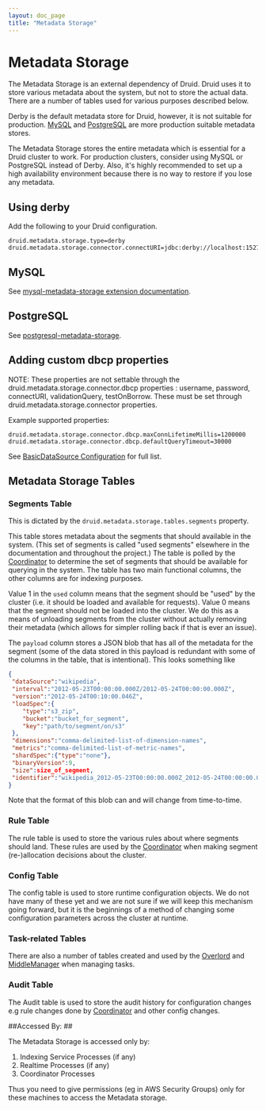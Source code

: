 ```yaml
---
layout: doc_page
title: "Metadata Storage"
---
```


<!--
  ~ Licensed to the Apache Software Foundation (ASF) under one
  ~ or more contributor license agreements.  See the NOTICE file
  ~ distributed with this work for additional information
  ~ regarding copyright ownership.  The ASF licenses this file
  ~ to you under the Apache License, Version 2.0 (the
  ~ "License"); you may not use this file except in compliance
  ~ with the License.  You may obtain a copy of the License at
  ~
  ~   http://www.apache.org/licenses/LICENSE-2.0
  ~
  ~ Unless required by applicable law or agreed to in writing,
  ~ software distributed under the License is distributed on an
  ~ "AS IS" BASIS, WITHOUT WARRANTIES OR CONDITIONS OF ANY
  ~ KIND, either express or implied.  See the License for the
  ~ specific language governing permissions and limitations
  ~ under the License.
  -->

# Metadata Storage

The Metadata Storage is an external dependency of Druid. Druid uses it to store
various metadata about the system, but not to store the actual data. There are
a number of tables used for various purposes described below.

Derby is the default metadata store for Druid, however, it is not suitable for production. 
[MySQL](../development/extensions-core/mysql.html) and [PostgreSQL](../development/extensions-core/postgresql.html) are more production suitable metadata stores.

<div class="note caution">
The Metadata Storage stores the entire metadata which is essential for a Druid cluster to work.
For production clusters, consider using MySQL or PostgreSQL instead of Derby.
Also, it's highly recommended to set up a high availability environment
because there is no way to restore if you lose any metadata.
</div>

## Using derby

Add the following to your Druid configuration.

```properties
druid.metadata.storage.type=derby
druid.metadata.storage.connector.connectURI=jdbc:derby://localhost:1527//opt/var/druid_state/derby;create=true
```

## MySQL
  
See [mysql-metadata-storage extension documentation](../development/extensions-core/mysql.html).  
  
## PostgreSQL 

See [postgresql-metadata-storage](../development/extensions-core/postgresql.html). 

## Adding custom dbcp properties

NOTE: These properties are not settable through the druid.metadata.storage.connector.dbcp properties : username, password, connectURI, validationQuery, testOnBorrow. These must be set through druid.metadata.storage.connector properties.

Example supported properties:

```properties
druid.metadata.storage.connector.dbcp.maxConnLifetimeMillis=1200000
druid.metadata.storage.connector.dbcp.defaultQueryTimeout=30000
```

See [BasicDataSource Configuration](https://commons.apache.org/proper/commons-dbcp/configuration.html) for full list.

## Metadata Storage Tables

### Segments Table

This is dictated by the `druid.metadata.storage.tables.segments` property.

This table stores metadata about the segments that should available in the system. (This set of segments is called
"used segments" elsewhere in the documentation and throughout the project.) The table is polled by the [Coordinator](
../design/coordinator.html) to determine the set of segments that should be available for querying in the system. The
table has two main functional columns, the other columns are for indexing purposes.

Value 1 in the `used` column means that the segment should be "used" by the cluster (i.e. it should be loaded and
available for requests). Value 0 means that the segment should not be loaded into the cluster. We do this as a means of
unloading segments from the cluster without actually removing their metadata (which allows for simpler rolling back if
that is ever an issue).

The `payload` column stores a JSON blob that has all of the metadata for the segment (some of the data stored in this payload is redundant with some of the columns in the table, that is intentional). This looks something like

```json
{
 "dataSource":"wikipedia",
 "interval":"2012-05-23T00:00:00.000Z/2012-05-24T00:00:00.000Z",
 "version":"2012-05-24T00:10:00.046Z",
 "loadSpec":{
    "type":"s3_zip",
    "bucket":"bucket_for_segment",
    "key":"path/to/segment/on/s3"
 },
 "dimensions":"comma-delimited-list-of-dimension-names",
 "metrics":"comma-delimited-list-of-metric-names",
 "shardSpec":{"type":"none"},
 "binaryVersion":9,
 "size":size_of_segment,
 "identifier":"wikipedia_2012-05-23T00:00:00.000Z_2012-05-24T00:00:00.000Z_2012-05-23T00:10:00.046Z"
}
```

Note that the format of this blob can and will change from time-to-time.

### Rule Table

The rule table is used to store the various rules about where segments should
land. These rules are used by the [Coordinator](../design/coordinator.html)
  when making segment (re-)allocation decisions about the cluster.

### Config Table

The config table is used to store runtime configuration objects. We do not have
many of these yet and we are not sure if we will keep this mechanism going
forward, but it is the beginnings of a method of changing some configuration
parameters across the cluster at runtime.

### Task-related Tables

There are also a number of tables created and used by the [Overlord](../design/overlord.html) and [MiddleManager](../design/middlemanager.html) when managing tasks.

### Audit Table

The Audit table is used to store the audit history for configuration changes
e.g rule changes done by [Coordinator](../design/coordinator.html) and other
config changes.

##Accessed By: ##

The Metadata Storage is accessed only by:

1. Indexing Service Processes (if any)
2. Realtime Processes (if any)
3. Coordinator Processes

Thus you need to give permissions (eg in AWS Security Groups)  only for these machines to access the Metadata storage.
